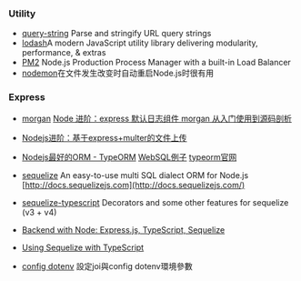 ### Utility

* [query-string](https://legacy.gitbook.com/book/nowgoant/fek-awesome/edit#) Parse and stringify URL query strings
* [lodash](https://github.com/lodash/lodash)A modern JavaScript utility library delivering modularity, performance, & extras
* [PM2](https://github.com/Unitech/pm2) Node.js Production Process Manager with a built-in Load Balancer
* [nodemon](http://nodemon.io/)在文件发生改变时自动重启Node.js时很有用

### 

### Express

* [morgan](https://github.com/expressjs/morgan) [Node 进阶：express 默认日志组件 morgan 从入门使用到源码剖析](http://www.cnblogs.com/chyingp/p/node-learning-guide-express-morgan.html)
* [Nodejs进阶：基于express+multer的文件上传](http://www.cnblogs.com/chyingp/p/express-multer-file-upload.html)
* [Nodejs最好的ORM - TypeORM](https://cloud.tencent.com/developer/article/1012625)     [WebSQL例子](https://github.com/typeorm/browser-example)  [typeorm官网](https://github.com/typeorm) 
* [sequelize](https://github.com/sequelize/sequelize) An easy-to-use multi SQL dialect ORM for Node.js [http://docs.sequelizejs.com](http://docs.sequelizejs.com/)

* [sequelize-typescript](https://github.com/RobinBuschmann/sequelize-typescript) Decorators and some other features for sequelize \(v3 + v4\)

* [Backend with Node: Express.js, TypeScript, Sequelize](https://gorrion.io/blog/node-express-js-typescript-sequelize/)

* [Using Sequelize with TypeScript](https://michalzalecki.com/using-sequelize-with-typescript/)

* [config dotenv](https://andy6804tw.github.io/2018/01/01/joi-config-dotenv/) 設定joi與config dotenv環境參數



